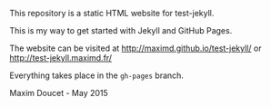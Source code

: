 This repository is a static HTML website for test-jekyll.

This is my way to get started with Jekyll and GitHub Pages.

The website can be visited at http://maximd.github.io/test-jekyll/ or http://test-jekyll.maximd.fr/

Everything takes place in the `gh-pages` branch.

Maxim Doucet - May 2015
